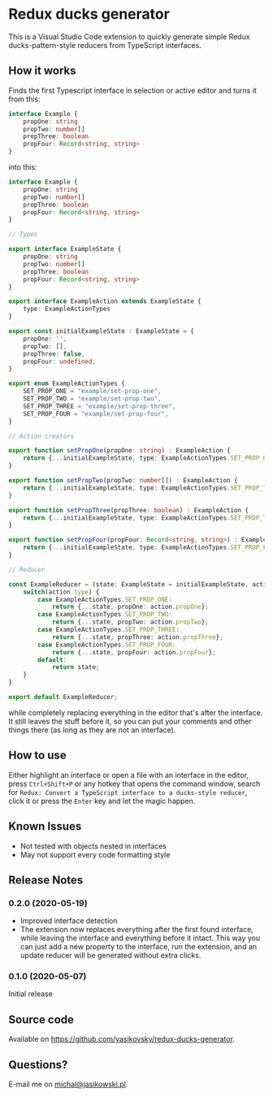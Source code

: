 # Redux ducks generator

This is a Visual Studio Code extension to quickly generate simple Redux ducks-pattern-style reducers from TypeScript interfaces.

## How it works

Finds the first Typescript interface in selection or active editor and turns it from this:

```typescript
interface Example {
	propOne: string
	propTwo: number[]
	propThree: boolean
	propFour: Record<string, string>
}
```

into this:

```typescript
interface Example {
	propOne: string
	propTwo: number[]
	propThree: boolean
	propFour: Record<string, string>
}

// Types

export interface ExampleState {
	propOne: string
	propTwo: number[]
	propThree: boolean
	propFour: Record<string, string>
}

export interface ExampleAction extends ExampleState {
	type: ExampleActionTypes
}

export const initialExampleState : ExampleState = {
	propOne: '',
	propTwo: [],
	propThree: false,
	propFour: undefined,
}

export enum ExampleActionTypes {
	SET_PROP_ONE = "example/set-prop-one",
	SET_PROP_TWO = "example/set-prop-two",
	SET_PROP_THREE = "example/set-prop-three",
	SET_PROP_FOUR = "example/set-prop-four",
}

// Action creators

export function setPropOne(propOne: string) : ExampleAction {
	return {...initialExampleState, type: ExampleActionTypes.SET_PROP_ONE, propOne: propOne};
}

export function setPropTwo(propTwo: number[]) : ExampleAction {
	return {...initialExampleState, type: ExampleActionTypes.SET_PROP_TWO, propTwo: propTwo};
}

export function setPropThree(propThree: boolean) : ExampleAction {
	return {...initialExampleState, type: ExampleActionTypes.SET_PROP_THREE, propThree: propThree};
}

export function setPropFour(propFour: Record<string, string>) : ExampleAction {
	return {...initialExampleState, type: ExampleActionTypes.SET_PROP_FOUR, propFour: propFour};
}

// Reducer

const ExampleReducer = (state: ExampleState = initialExampleState, action: ExampleAction) => {
	switch(action.type) {
		case ExampleActionTypes.SET_PROP_ONE:
			return {...state, propOne: action.propOne};
		case ExampleActionTypes.SET_PROP_TWO:
			return {...state, propTwo: action.propTwo};
		case ExampleActionTypes.SET_PROP_THREE:
			return {...state, propThree: action.propThree};
		case ExampleActionTypes.SET_PROP_FOUR:
			return {...state, propFour: action.propFour};
		default:
			return state;
	}
}

export default ExampleReducer;
```

while completely replacing everything in the editor that's after the interface. It still leaves the stuff before it, so you can put your comments and other things there (as long as they are not an interface).

## How to use

Either highlight an interface or open a file with an interface in the editor, press `Ctrl+Shift+P` or any hotkey that opens the command window, search for `Redux: Convert a TypeScript interface to a ducks-style reducer`, click it or press the `Enter` key and let the magic happen.

## Known Issues

- Not tested with objects nested in interfaces
- May not support every code formatting style

## Release Notes

### 0.2.0 (2020-05-19)

- Improved interface detection
- The extension now replaces everything after the first found interface, while leaving the interface and everything before it intact. This way you can just add a new property to the interface, run the extension, and an update reducer will be generated without extra clicks.

### 0.1.0 (2020-05-07)

Initial release

## Source code

Available on https://github.com/yasikovsky/redux-ducks-generator.

## Questions?

E-mail me on michal@jasikowski.pl.

